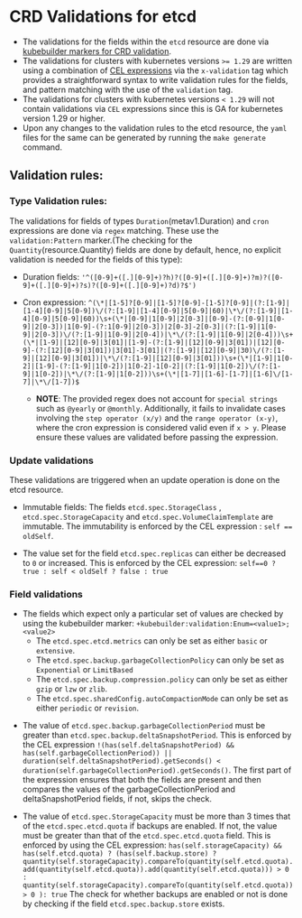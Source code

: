 # CRD Validations for etcd

* The validations for the fields within the `etcd` resource are done via [kubebuilder markers for CRD validation](https://book.kubebuilder.io/reference/markers/crd-validation). 
* The validations for clusters with kubernetes versions `>= 1.29` are written using a combination of [CEL expressions](https://kubernetes.io/docs/reference/using-api/cel/) via the `x-validation` tag which provides a straightforward syntax to write validation rules for the fields, and pattern matching with the use of the `validation` tag.
* The validations for clusters with kubernetes versions `< 1.29` will not contain validations via `CEL` expressions since this is GA for kubernetes version 1.29 or higher.
* Upon any changes to the validation rules to the etcd resource, the `yaml` files for the same can be generated by running the `make generate` command.

## Validation rules:
### Type Validation rules:
The validations for fields of types `Duration`(metav1.Duration) and `cron` expressions are done via `regex` matching. These use the `validation:Pattern` marker.(The checking for the `Quantity`(resource.Quantity) fields are done by default, hence, no explicit validation is needed for the fields of this type):
* Duration fields: 
`'^([0-9]+([.][0-9]+)?h)?([0-9]+([.][0-9]+)?m)?([0-9]+([.][0-9]+)?s)?([0-9]+([.][0-9]+)?d)?$')`
* Cron expression:
`^(\*|[1-5]?[0-9]|[1-5]?[0-9]-[1-5]?[0-9]|(?:[1-9]|[1-4][0-9]|5[0-9])\/(?:[1-9]|[1-4][0-9]|5[0-9]|60)|\*\/(?:[1-9]|[1-4][0-9]|5[0-9]|60))\s+(\*|[0-9]|1[0-9]|2[0-3]|[0-9]-(?:[0-9]|1[0-9]|2[0-3])|1[0-9]-(?:1[0-9]|2[0-3])|2[0-3]-2[0-3]|(?:[1-9]|1[0-9]|2[0-3])\/(?:[1-9]|1[0-9]|2[0-4])|\*\/(?:[1-9]|1[0-9]|2[0-4]))\s+(\*|[1-9]|[12][0-9]|3[01]|[1-9]-(?:[1-9]|[12][0-9]|3[01])|[12][0-9]-(?:[12][0-9]|3[01])|3[01]-3[01]|(?:[1-9]|[12][0-9]|30)\/(?:[1-9]|[12][0-9]|3[01])|\*\/(?:[1-9]|[12][0-9]|3[01]))\s+(\*|[1-9]|1[0-2]|[1-9]-(?:[1-9]|1[0-2])|1[0-2]-1[0-2]|(?:[1-9]|1[0-2])\/(?:[1-9]|1[0-2])|\*\/(?:[1-9]|1[0-2]))\s+(\*|[1-7]|[1-6]-[1-7]|[1-6]\/[1-7]|\*\/[1-7])$`

    * **NOTE**: The provided regex does not account for `special strings` such as `@yearly` or `@monthly`. Additionally, it fails to invalidate cases involving the `step operator (x/y)` and the `range operator (x-y)`, where the cron expression is considered valid even if `x > y`. Please ensure these values are validated before passing the expression.

### Update validations
These validations are triggered when an update operation is done on the etcd resource.
* Immutable fields: The fields `etcd.spec.StorageClass` , `etcd.spec.StorageCapacity` and `etcd.spec.VolumeClaimTemplate` are immutable. The immutability is enforced by the CEL expression : `self == oldSelf`.

* The value set for the field `etcd.spec.replicas` can either be decreased to `0` or increased. This is enforced by the CEL expression:
    `self==0 ? true : self < oldSelf ? false : true`

### Field validations
- The fields which expect only a particular set of values are checked by using the kubebuilder marker: `+kubebuilder:validation:Enum=<value1>;<value2>`
    * The `etcd.spec.etcd.metrics` can only be set as either `basic` or `extensive`.
    * The `etcd.spec.backup.garbageCollectionPolicy` can only be set as `Exponential` or `LimitBased`
    * The `etcd.spec.backup.compression.policy` can only be set as either `gzip` or `lzw` or `zlib`.
    * The `etcd.spec.sharedConfig.autoCompactionMode` can only be set as either `periodic` or `revision`.


* The value of `etcd.spec.backup.garbageCollectionPeriod` must be greater than `etcd.spec.backup.deltaSnapshotPeriod`. This is enforced by the CEL expression
`!(has(self.deltaSnapshotPeriod) && has(self.garbageCollectionPeriod)) || duration(self.deltaSnapshotPeriod).getSeconds() < duration(self.garbageCollectionPeriod).getSeconds()`. The first part of the expression ensures that both the fields are present and then compares the values of the garbageCollectionPeriod and deltaSnapshotPeriod fields, if not, skips the check.

* The value of `etcd.spec.StorageCapacity` must be more than 3 times that of the `etcd.spec.etcd.quota` if backups are enabled. If not, the value must be greater than that of the `etcd.spec.etcd.quota` field. This is enforced by using the CEL expression: 
`has(self.storageCapacity) && has(self.etcd.quota) ? (has(self.backup.store) ? quantity(self.storageCapacity).compareTo(quantity(self.etcd.quota).add(quantity(self.etcd.quota)).add(quantity(self.etcd.quota))) > 0 : quantity(self.storageCapacity).compareTo(quantity(self.etcd.quota)) > 0 ): true`
The check for whether backups are enabled or not is done by checking if the field `etcd.spec.backup.store` exists.